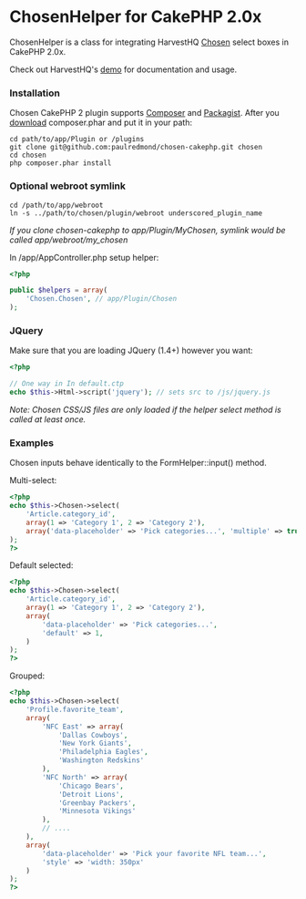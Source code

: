 # ChosenHelper for CakePHP 2.0x

ChosenHelper is a class for integrating HarvestHQ [Chosen](https://github.com/harvesthq/chosen/) select boxes in CakePHP 2.0x.

Check out HarvestHQ's [demo](http://harvesthq.github.com/chosen/) for documentation and usage.

### Installation

Chosen CakePHP 2 plugin supports [Composer](https://github.com/composer/composer) and [Packagist](http://packagist.org/). After you [download](http://packagist.org/) composer.phar and put it in your path:

```
cd path/to/app/Plugin or /plugins
git clone git@github.com:paulredmond/chosen-cakephp.git chosen
cd chosen
php composer.phar install
```


### Optional webroot symlink
```
cd /path/to/app/webroot
ln -s ../path/to/chosen/plugin/webroot underscored_plugin_name
```
*If you clone chosen-cakephp to app/Plugin/MyChosen, symlink would be called app/webroot/my_chosen*

In /app/AppController.php setup helper:

```php
<?php

public $helpers = array(
    'Chosen.Chosen', // app/Plugin/Chosen
);
```

### JQuery
Make sure that you are loading JQuery (1.4+) however you want:

```php
<?php

// One way in In default.ctp
echo $this->Html->script('jquery'); // sets src to /js/jquery.js
```

*Note: Chosen CSS/JS files are only loaded if the helper select method is called at least once.*

### Examples
Chosen inputs behave identically to the FormHelper::input() method.

Multi-select:

```php
<?php
echo $this->Chosen->select(
    'Article.category_id',
    array(1 => 'Category 1', 2 => 'Category 2'),
    array('data-placeholder' => 'Pick categories...', 'multiple' => true)
);
?>
```

Default selected:

```php
<?php
echo $this->Chosen->select(
    'Article.category_id',
    array(1 => 'Category 1', 2 => 'Category 2'),
    array(
        'data-placeholder' => 'Pick categories...',
        'default' => 1,
    ) 
);
?>
```

Grouped:

```php
<?php
echo $this->Chosen->select(
    'Profile.favorite_team',
    array(
        'NFC East' => array(
            'Dallas Cowboys',
            'New York Giants',
            'Philadelphia Eagles',
            'Washington Redskins'
        ),
        'NFC North' => array(
            'Chicago Bears',
            'Detroit Lions',
            'Greenbay Packers',
            'Minnesota Vikings'
        ),
        // ....
    ),
    array(
        'data-placeholder' => 'Pick your favorite NFL team...',
        'style' => 'width: 350px'
    )
);
?>
```